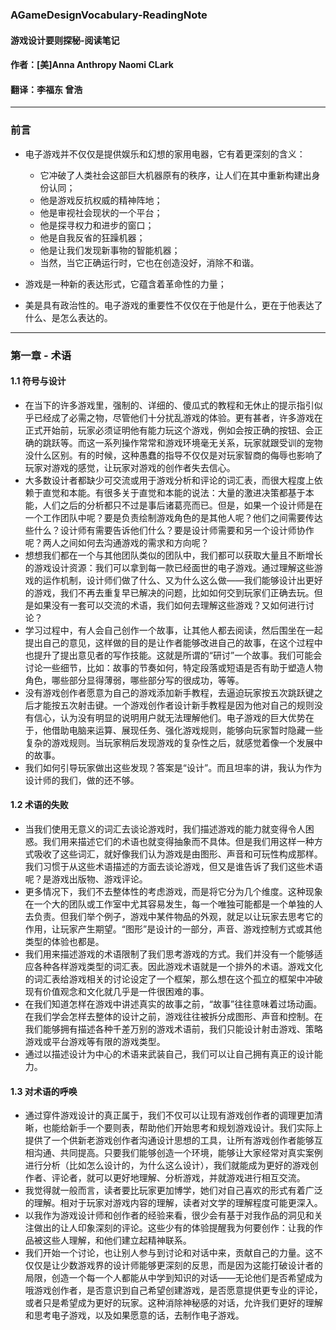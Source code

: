 ### AGameDesignVocabulary-ReadingNote
#### 游戏设计要则探秘-阅读笔记
#### 作者：[美]Anna Anthropy Naomi CLark
#### 翻译：李福东 曾浩

----
### 前言

- 电子游戏并不仅仅是提供娱乐和幻想的家用电器，它有着更深刻的含义：
  - 它冲破了人类社会这部巨大机器原有的秩序，让人们在其中重新构建出身份认同；
  - 他是游戏反抗权威的精神阵地；
  - 他是审视社会现状的一个平台；
  - 他是探寻权力和进步的窗口；
  - 他是自我反省的狂躁机器；
  - 他是让我们发现新事物的智能机器；
  - 当然，当它正确运行时，它也在创造没好，消除不和谐。


- 游戏是一种新的表达形式，它蕴含着革命性的力量；
- 美是具有政治性的。电子游戏的重要性不仅仅在于他是什么，更在于他表达了什么、是怎么表达的。

----
### 第一章 - 术语
#### 1.1 符号与设计

- 在当下的许多游戏里，强制的、详细的、傻瓜式的教程和无休止的提示指引似乎已经成了必需之物，尽管他们十分扰乱游戏的体验。更有甚者，许多游戏在正式开始前，玩家必须证明他有能力玩这个游戏，例如会按正确的按钮、会正确的跳跃等。而这一系列操作常常和游戏环境毫无关系，玩家就跟受训的宠物没什么区别。有的时候，这种愚蠢的指导不仅仅是对玩家智商的侮辱也影响了玩家对游戏的感觉，让玩家对游戏的创作者失去信心。
- 大多数设计者都缺少可交流或用于游戏分析和评论的词汇表，而很大程度上依赖于直觉和本能。有很多关于直觉和本能的说法：大量的激进决策都基于本能，人们之后的分析都只不过是事后诸葛亮而已。但是，如果一个设计师是在一个工作团队中呢？要是负责绘制游戏角色的是其他人呢？他们之间需要传达些什么？设计师有需要告诉他们什么？要是设计师需要和另一个设计师协作呢？两人之间如何去沟通游戏的需求和方向呢？
- 想想我们都在一个与其他团队类似的团队中，我们都可以获取大量且不断增长的游戏设计资源：我们可以拿到每一款已经面世的电子游戏。通过理解这些游戏的运作机制，设计师们做了什么、又为什么这么做——我们能够设计出更好的游戏，我们不再去重复早已解决的问题，比如如何交到玩家们正确去玩。但是如果没有一套可以交流的术语，我们如何去理解这些游戏？又如何进行讨论？
- 学习过程中，有人会自己创作一个故事，让其他人都去阅读，然后围坐在一起提出自己的意见，这样做的目的是让作者能够改进自己的故事，在这个过程中也提升了提出意见者的写作技能。这就是所谓的“研讨”一个故事。我们可能会讨论一些细节，比如：故事的节奏如何，特定段落或短语是否有助于塑造人物角色，哪些部分显得薄弱，哪些部分写的很成功，等等。
- 没有游戏创作者愿意为自己的游戏添加新手教程，去逼迫玩家按五次跳跃键之后才能按五次射击键。一个游戏创作者设计新手教程是因为他对自己的规则没有信心，认为没有明显的说明用户就无法理解他们。电子游戏的巨大优势在于，他借助电脑来运算、展现任务、强化游戏规则，能够向玩家暂时隐藏一些复杂的游戏规则。当玩家稍后发现游戏的复杂性之后，就感觉着像一个发展中的故事。
- 我们如何引导玩家做出这些发现？答案是“设计”。而且坦率的讲，我认为作为设计师的我们，做的还不够。

#### 1.2 术语的失败

- 当我们使用无意义的词汇去谈论游戏时，我们描述游戏的能力就变得令人困惑。我们用来描述它们的术语也就变得抽象而不具体。但是我们用这样一种方式吸收了这些词汇，就好像我们认为游戏是由图形、声音和可玩性构成那样。我们习惯于从这些术语描述的方面去谈论游戏，但又是谁告诉了我们这些术语呢？是游戏出版物、游戏评论。
- 更多情况下，我们不去整体性的考虑游戏，而是将它分为几个维度。这种现象在一个大的团队或工作室中尤其容易发生，每一个唯独可能都是一个单独的人去负责。但我们举个例子，游戏中某件物品的外观，就足以让玩家去思考它的作用，让玩家产生期望。“图形”是设计的一部分，声音、游戏控制方式或其他类型的体验也都是。
- 我们用来描述游戏的术语限制了我们思考游戏的方式。我们并没有一个能够适应各种各样游戏类型的词汇表。因此游戏术语就是一个排外的术语。游戏文化的词汇表给游戏相关的讨论设定了一个框架，那么想在这个孤立的框架中冲破现有价值观念和文化就几乎是一件很困难的事。
- 在我们知道怎样在游戏中讲述真实的故事之前，“故事”往往意味着过场动画。在我们学会怎样去整体的设计之前，游戏往往被拆分成图形、声音和控制。在我们能够拥有描述各种千差万别的游戏术语前，我们只能设计射击游戏、策略游戏或平台游戏等有限的游戏类型。
- 通过以描述设计为中心的术语来武装自己，我们可以让自己拥有真正的设计能力。

#### 1.3 对术语的呼唤
- 通过穿件游戏设计的真正属于，我们不仅可以让现有游戏创作者的调理更加清晰，也能给新手一个要则表，帮助他们开始思考和规划游戏设计。我们实际上提供了一个供新老游戏创作者沟通设计思想的工具，让所有游戏创作者能够互相沟通、共同提高。只要我们能够创造一个环境，能够让大家经常对真实案例进行分析（比如怎么设计的，为什么这么设计），我们就能成为更好的游戏创作者、评论者，就可以更好地理解、分析游戏，并就游戏进行相互交流。
- 我觉得就一般而言，读者要比玩家更加博学，她们对自己喜欢的形式有着广泛的理解。相对于玩家对游戏内容的理解，读者对文学的理解程度可能更深入。
- 以我作为游戏设计师和创作者的经验来看，很少会有基于对我作品的洞见和关注做出的让人印象深刻的评论。这些少有的体验提醒我为何要创作：让我的作品被这些人理解，和他们建立起精神联系。
- 我们开始一个讨论，也让别人参与到讨论和对话中来，贡献自己的力量。这不仅仅是让少数游戏界的设计师能够更深刻的反思，而是因为这能打破设计者的局限，创造一个每一个人都能从中学到知识的对话——无论他们是否希望成为哦游戏创作者，是否意识到自己希望创建游戏，是否愿意提供更专业的评论，或者只是希望成为更好的玩家。这种消除神秘感的对话，允许我们更好的理解和思考电子游戏，以及如果愿意的话，去制作电子游戏。
